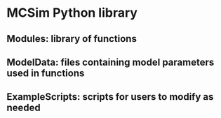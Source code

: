 # MCSim Python library

## Modules: library of functions
## ModelData: files containing model parameters used in functions
## ExampleScripts: scripts for users to modify as needed
